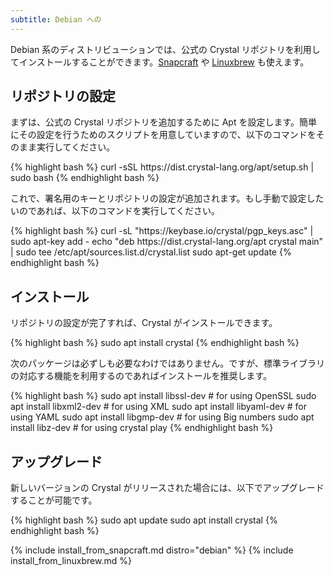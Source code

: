 ```yaml
---
subtitle: Debian への
---
```


Debian 系のディストリビューションでは、公式の Crystal リポジトリを利用してインストールすることができます。[Snapcraft](#snapcraft) や [Linuxbrew](#linuxbrew) も使えます。

## リポジトリの設定

まずは、公式の Crystal リポジトリを追加するために Apt を設定します。簡単にその設定を行うためのスクリプトを用意していますので、以下のコマンドをそのまま実行してください。

<div class="code_section">{% highlight bash %}
curl -sSL https://dist.crystal-lang.org/apt/setup.sh | sudo bash
{% endhighlight bash %}</div>

これで、署名用のキーとリポジトリの設定が追加されます。もし手動で設定したいのであれば、以下のコマンドを実行してください。

<div class="code_section">{% highlight bash %}
curl -sL "https://keybase.io/crystal/pgp_keys.asc" | sudo apt-key add -
echo "deb https://dist.crystal-lang.org/apt crystal main" | sudo tee /etc/apt/sources.list.d/crystal.list
sudo apt-get update
{% endhighlight bash %}</div>

## インストール

リポジトリの設定が完了すれば、Crystal がインストールできます。

<div class="code_section">{% highlight bash %}
sudo apt install crystal
{% endhighlight bash %}</div>

次のパッケージは必ずしも必要なわけではありません。ですが、標準ライブラリの対応する機能を利用するのであればインストールを推奨します。

<div class="code_section">{% highlight bash %}
sudo apt install libssl-dev      # for using OpenSSL
sudo apt install libxml2-dev     # for using XML
sudo apt install libyaml-dev     # for using YAML
sudo apt install libgmp-dev      # for using Big numbers
sudo apt install libz-dev        # for using crystal play
{% endhighlight bash %}</div>

## アップグレード

新しいバージョンの Crystal がリリースされた場合には、以下でアップグレードすることが可能です。

<div class="code_section">{% highlight bash %}
sudo apt update
sudo apt install crystal
{% endhighlight bash %}</div>

{% include install_from_snapcraft.md distro="debian" %}
{% include install_from_linuxbrew.md %}

